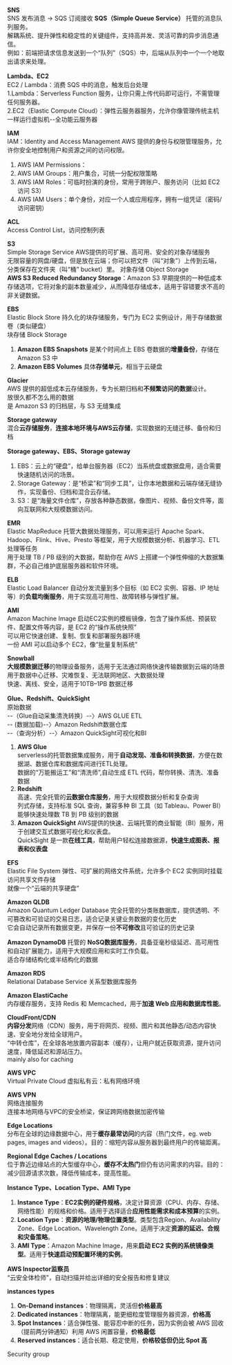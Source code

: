 **SNS**  
SNS 发布消息 → SQS 订阅接收
**SQS（Simple Queue Service）** 
托管的消息队列服务。  
解耦系统、提升弹性和稳定性的关键组件，支持高并发、灵活可靠的异步消息通信。  
例如：前端把请求信息发送到一个“队列”（SQS）中，后端从队列中一个一个地取出请求来处理。  


**Lambda、EC2**  
EC2 / Lambda：消费 SQS 中的消息，触发后台处理  
1.Lambda：Serverless Function 服务，让你只需上传代码即可运行，不需管理任何服务器。  
2.EC2（Elastic Compute Cloud）：弹性云服务器服务，允许你像管理传统主机一样运行虚拟机--全功能云服务器  


**IAM**  
IAM：Identity and Access Management AWS 提供的身份与权限管理服务，允许你安全地控制用户和资源之间的访问权限。  
1. AWS IAM Permissions：  
2. AWS IAM Groups：用户集合，可统一分配权限策略  
3. AWS IAM Roles：可临时扮演的身份，常用于跨账户、服务访问（比如 EC2 访问 S3）  
4. AWS IAM Users：单个身份，对应一个人或应用程序，拥有一组凭证（密码/访问密钥）  


**ACL**  
Access Control List，访问控制列表


**S3**  
Simple Storage Service  AWS提供的可扩展、高可用、安全的对象存储服务  
无限容量的网盘/硬盘，但是放在云端；你可以把文件（叫“对象”）上传到云端，分类保存在文件夹（叫“桶” bucket）里。 
对象存储 Object Storage   
**AWS S3 Reduced Redundancy Storage**：Amazon S3 早期提供的一种低成本存储选项，它将对象的副本数量减少，从而降低存储成本，适用于容错要求不高的非关键数据。 

**EBS**  
Elastic Block Store 持久化的块存储服务，专门为 EC2 实例设计，用于存储数据卷（类似硬盘）  
块存储 Block Storage  
1. **Amazon EBS Snapshots** 是某个时间点上 EBS 卷数据的**增量备份**，存储在 Amazon S3 中  
2. **Amazon EBS Volumes** 具体**存储单元**，相当于云硬盘  

**Glacier**  
AWS 提供的超低成本云存储服务，专为长期归档和**不频繁访问的数据**设计。  
放很久都不怎么用的数据  
是 Amazon S3 的归档层，与 S3 无缝集成  

**Storage gateway**  
混合**云存储服务**，**连接本地环境与AWS云存储**，实现数据的无缝迁移、备份和归档 

**Storage gateway、EBS、Storage gateway**  
1. EBS：云上的“硬盘”，给单台服务器（EC2）当系统盘或数据盘用，适合需要快速随机访问的场景。   
2. Storage Gateway：是“桥梁”和“同步工具”，让你本地数据和云端存储无缝协作，实现备份、归档和混合云存储。  
3. S3：是“海量文件仓库”，存放各种静态数据，像图片、视频、备份文件等，面向互联网和大规模数据访问。  

**EMR**  
Elastic MapReduce 托管大数据处理服务，可以用来运行 Apache Spark、Hadoop、Flink、Hive、Presto 等框架，用于大规模数据分析、机器学习、ETL 处理等任务  
用于处理 TB / PB 级别的大数据，帮助你在 AWS 上搭建一个弹性伸缩的大数据集群，不必自己维护底层服务器和软件环境。  


**ELB**  
Elastic Load Balancer 自动分发流量到多个目标（如 EC2 实例、容器、IP 地址等）的**负载均衡服务**，用于实现高可用性、故障转移与弹性扩展。


**AMI**  
Amazon Machine Image 启动EC2实例的模板镜像，包含了操作系统、预装软件、配置文件等内容，是 EC2 的“操作系统快照”  
可以用它快速创建、复制、恢复和部署服务器环境  
一份 AMI 可以启动多个 EC2，像“批量复制系统”  


**Snowball**  
**大规模数据迁移**的物理设备服务，适用于无法通过网络快速传输数据到云端的场景  
用于数据中心迁移、灾难恢复、无法联网地区、大数据处理  
快速、离线、安全，适用于10TB–1PB 数据迁移  



**Glue、Redshift、QuickSight**   
原始数据   
--（Glue自动采集清洗转换）--〉AWS GLUE ETL  
-- (数据加载)--〉Amazon Redshift数据仓库  
--（查询分析）--〉Amazon QuickSight可视化和BI  

1. **AWS Glue**  
serverless的托管数据集成服务，用于**自动发现、准备和转换数据**，方便在数据湖、数据仓库和数据库间进行ETL处理。  
数据的“万能搬运工”和“清洗师”,自动生成 ETL 代码，帮你转换、清洗、准备数据  
2. **Redshift**  
高速、完全托管的**云数据仓库服务**，用于大规模数据分析和复杂查询  
列式存储，支持标准 SQL 查询，兼容多种 BI 工具（如 Tableau、Power BI）  
能够快速处理数 TB 到 PB 级别的数据  
3. **Amazon QuickSight**
AWS提供的快速、云端托管的商业智能（BI）服务，用于创建交互式数据可视化和仪表盘。  
QuickSight 是一款**在线工具**，帮助用户轻松连接数据源，**快速生成图表、报表和仪表盘**  


**EFS**  
Elastic File System 弹性、可扩展的网络文件系统，允许多个 EC2 实例同时挂载访问共享文件存储  
就像一个“云端的共享硬盘”  

**Amazon QLDB**  
Amazon Quantum Ledger Database 完全托管的分类账数据库，提供透明、不可篡改和可验证的交易日志，适合记录关键业务数据的变化历史  
它会自动记录所有数据变更，并保存一份**不可修改**且可验证的历史记录  





**Amazon DynamoDB**
托管的 **NoSQ数据库服务**，具备亚毫秒级延迟、高可用性和自动扩展能力，适用于大规模应用和实时工作负载。  
适合存储结构化或半结构化的数据  

**Amazon RDS**  
Relational Database Service 关系型数据库服务


**Amazon ElastiCache**  
内存缓存服务，支持 Redis 和 Memcached，用于**加速 Web 应用和数据库性能**。  


**CloudFront/CDN**  
**内容分发**网络（CDN）服务，用于将网页、视频、图片和其他静态/动态内容快速、安全地分发给全球用户。  
“中转仓库”，在全球各地放置内容副本（缓存），让用户就近获取资源，提升访问速度，降低延迟和源站压力。  
mainly also for caching 


**AWS VPC**  
Virtual Private Cloud 虚拟私有云：私有网络环境  


**AWS VPN**  
网络连接服务   
连接本地网络与VPC的安全桥梁，保证跨网络数据加密传输  

**Edge Locations**  
分布在全球的边缘数据中心，用于**缓存最常访问**的内容（热门文件，eg. web pages, images and videos）。目的：缩短内容从服务器到最终用户的传输距离。  

**Regional Edge Caches / Locations**  
位于靠近边缘站点的大型缓存中心，**缓存不太热门**但仍有访问需求的内容。目的：减少回源请求次数，降低传输成本，提高性能。


**Instance Type、Location Type、AMI Type**  
1. **Instance Type**：**EC2实例的硬件规格**，决定计算资源（CPU、内存、存储、网络性能）的规格和价格。适用于选择适合**应用性能需求和成本预算**的实例。  
2. **Location Type**：**资源的地理/物理位置类型**。类型包含Region、Availability Zone、Edge Location、Wavelength Zone。适用于决定**资源的延迟、合规和灾备策略**。  
3. **AMI Type**：Amazon Machine Image，用来**启动 EC2 实例的系统镜像类型**。适用于**快速启动预配置环境的实例**。  


**AWS Inspector监察员**  
“云安全体检师”，自动扫描并给出详细的安全报告和修复建议  

**instances types**  
1. **On-Demand instances**：物理隔离，灵活但**价格最高**
2. **Dedicated instances**：物理隔离，能更细粒度管理服务器资源，**价格高**
3. **Spot Instances**：适合弹性强、能容忍中断的任务，因为实例会被 AWS 回收（提前两分钟通知）利用 AWS 闲置容量，**价格最低**
4. **Reserved instances**：适合长期、稳定使用，**价格较低但仍比 Spot 高**
   
Security group




